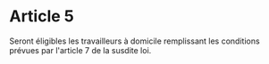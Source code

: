 # Article 5

Seront éligibles les travailleurs à domicile remplissant les conditions prévues par l'article 7 de la susdite loi.
